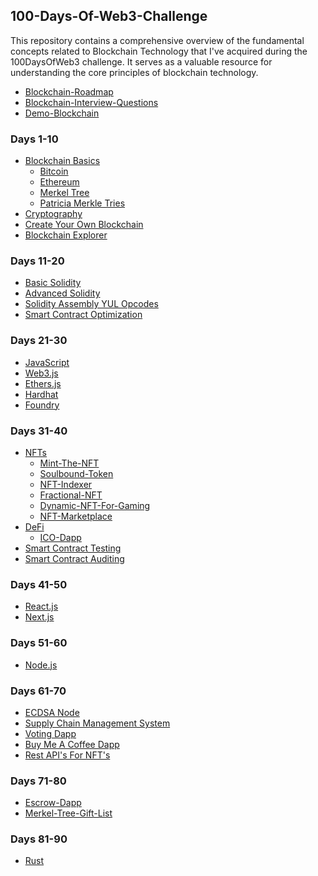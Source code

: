 ## 100-Days-Of-Web3-Challenge
This repository contains a comprehensive overview of the fundamental concepts related to Blockchain Technology that I've acquired during the 100DaysOfWeb3 challenge. It serves as a valuable resource for understanding the core principles of blockchain technology.

- [Blockchain-Roadmap](https://docs.google.com/document/d/1VRturzMybh4hX9ZUTEHZqo7Dmc90vfhh4ywbB_NIepk/edit)
- [Blockchain-Interview-Questions](https://docs.google.com/spreadsheets/d/1qDP5xnOt2B65tzlZnrQHfH3XS_5PmvrPNaP-tcxwUtY/edit#gid=0)
- [Demo-Blockchain](https://demoblockchain.org/blockchain)    

### Days 1-10
- [Blockchain Basics]()
    - [Bitcoin](https://github.com/jitendragangwar123/Ethereum-Developer-Bootcamp-Alchemy-University/tree/main/Week-2/Keeping-Track-Of-Blockchain-User-State)
    - [Ethereum](https://github.com/jitendragangwar123/Ethereum-Developer-Bootcamp-Alchemy-University/tree/main/Week-3)
    - [Merkel Tree](https://github.com/jitendragangwar123/Ethereum-Developer-Bootcamp-Alchemy-University/tree/main/Week-2/Tree-Data-Structure/Merkel-Tree)
    - [Patricia Merkle Tries](https://github.com/jitendragangwar123/Ethereum-Developer-Bootcamp-Alchemy-University/tree/main/Week-2/Blockchain_Data_Storage)
- [Cryptography](https://github.com/jitendragangwar123/Cryptography)
- [Create Your Own Blockchain]()
- [Blockchain Explorer](https://github.com/jitendragangwar123/Ethereum-Block-Explorer)

### Days 11-20
- [Basic Solidity](https://github.com/jitendragangwar123/Learn-Solidity-With-Examples)
- [Advanced Solidity](https://github.com/jitendragangwar123/Ekolance-Solidity-Cohort-2)
- [Solidity Assembly YUL Opcodes](https://github.com/jitendragangwar123/Solidity-Assembly-YUL-Opcodes)
- [Smart Contract Optimization]()

### Days 21-30
- [JavaScript](https://github.com/jitendragangwar123/Full-Stack-Blockchain-Development-Roadmap/tree/main/JavaScript)
- [Web3.js](https://github.com/jitendragangwar123/Full-Stack-Blockchain-Development-Roadmap/tree/main/Web3.js)
- [Ethers.js](https://github.com/jitendragangwar123/Full-Stack-Blockchain-Development-Roadmap/tree/main/Ethers.js)
- [Hardhat](https://github.com/jitendragangwar123/Full-Stack-Blockchain-Development-Roadmap/tree/main/HardhatTutorial)
- [Foundry](https://github.com/jitendragangwar123/Learn-Foundry)

### Days 31-40
- [NFTs]()
    - [Mint-The-NFT](https://github.com/jitendragangwar123/Mint-The-NFT) 
    - [Soulbound-Token](https://github.com/jitendragangwar123/Soulbound-Token)
    - [NFT-Indexer](https://github.com/jitendragangwar123/NFT-Indexer)
    - [Fractional-NFT](https://github.com/jitendragangwar123/Fractional-NFT-UseCase-For-Real-Estate)
    - [Dynamic-NFT-For-Gaming](https://github.com/jitendragangwar123/Dynamic-NFT-For-Gaming)
    - [NFT-Marketplace](https://github.com/jitendragangwar123/KryptoBirdz-NFT-Marketplace)
- [DeFi]()
    - [ICO-Dapp](https://github.com/jitendragangwar123/Crowd-Sale-ICO-Dapp)
- [Smart Contract Testing]()
- [Smart Contract Auditing]()

### Days 41-50 
- [React.js](https://github.com/jitendragangwar123/ReactJs-Tutorial)
- [Next.js]()

### Days 51-60
- [Node.js](https://github.com/jitendragangwar123/Udemy-NodeJs-Course)

### Days 61-70
- [ECDSA Node](https://github.com/jitendragangwar123/ECDSA-Node)
- [Supply Chain Management System](https://github.com/jitendragangwar123/Supply-Chain-Management-System)
- [Voting Dapp](https://github.com/jitendragangwar123/Voting-Dapp)
- [Buy Me A Coffee Dapp](https://github.com/jitendragangwar123/BuyMeACoffeeDapp)
- [Rest API's For NFT's](https://github.com/jitendragangwar123/Rest-API-For-NFTs)
  
### Days 71-80 
- [Escrow-Dapp](https://github.com/jitendragangwar123/Escrow-Dapp)
- [Merkel-Tree-Gift-List](https://github.com/jitendragangwar123/Merkle-Tree-Gift-List)

### Days 81-90
- [Rust](https://github.com/jitendragangwar123/Learn-Rust-With-Examples)

